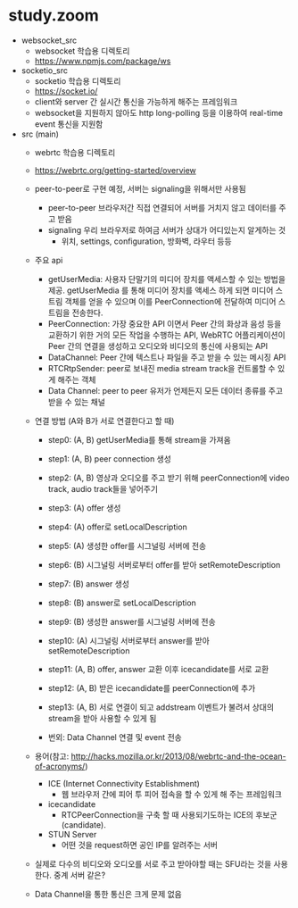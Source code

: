# study.zoom


- websocket_src
  - websocket 학습용 디렉토리
  - https://www.npmjs.com/package/ws
- socketio_src
  - socketio 학습용 디렉토리
  - https://socket.io/
  - client와 server 간 실시간 통신을 가능하게 해주는 프레임워크
  - websocket을 지원하지 않아도 http long-polling 등을 이용하여 real-time event 통신을 지원함
- src (main)
  - webrtc 학습용 디렉토리
  - https://webrtc.org/getting-started/overview
  - peer-to-peer로 구현 예정, 서버는 signaling을 위해서만 사용됨
    - peer-to-peer 브라우저간 직접 연결되어 서버를 거치지 않고 데이터를 주고 받음
    - signaling 우리 브라우저로 하여금 서버가 상대가 어디있는지 알게하는 것
      - 위치, settings, configuration, 방화벽, 라우터 등등
  - 주요 api
    - getUserMedia: 사용자 단말기의 미디어 장치를 액세스할 수 있는 방법을 제공. getUserMedia 를 통해 미디어 장치를 액세스 하게 되면 미디어 스트림 객체를 얻을 수 있으며 이를 PeerConnection에 전달하여 미디어 스트림을 전송한다.
    - PeerConnection: 가장 중요한 API 이면서 Peer 간의 화상과 음성 등을 교환하기 위한 거의 모든 작업을 수행하는 API, WebRTC 어플리케이션이 Peer 간의 연결을 생성하고 오디오와 비디오의 통신에 사용되는 API
    - DataChannel: Peer 간에 텍스트나 파일을 주고 받을 수 있는 메시징 API
    - RTCRtpSender: peer로 보내진 media stream track을 컨트롤할 수 있게 해주는 객체
    - Data Channel: peer to peer 유저가 언제든지 모든 데이터 종류를 주고 받을 수 있는 채널

  - 연결 방법 (A와 B가 서로 연결한다고 할 때)

    - step0: (A, B) getUserMedia를 통해 stream을 가져옴
    - step1: (A, B) peer connection 생성
    - step2: (A, B) 영상과 오디오를 주고 받기 위해 peerConnection에 video track, audio track들을 넣어주기
    - step3: (A) offer 생성
    - step4: (A) offer로 setLocalDescription
    - step5: (A) 생성한 offer를 시그널링 서버에 전송
    - step6: (B) 시그널링 서버로부터 offer를 받아 setRemoteDescription
    - step7: (B) answer 생성
    - step8: (B) answer로 setLocalDescription
    - step9: (B) 생성한 answer를 시그널링 서버에 전송
    - step10: (A) 시그널링 서버로부터 answer를 받아 setRemoteDescription

    - step11: (A, B) offer, answer 교환 이후 icecandidate를 서로 교환
    - step12: (A, B) 받은 icecandidate를 peerConnection에 추가
    - step13: (A, B) 서로 연결이 되고 addstream 이벤트가 불려서 상대의 stream을 받아 사용할 수 있게 됨
    - 번외: Data Channel 연결 및 event 전송


  - 용어(참고: http://hacks.mozilla.or.kr/2013/08/webrtc-and-the-ocean-of-acronyms/)
    - ICE (Internet Connectivity Establishment)
      - 웹 브라우저 간에 피어 투 피어 접속을 할 수 있게 해 주는 프레임워크
    - icecandidate
      - RTCPeerConnection을 구축 할 때 사용되기도하는 ICE의 후보군(candidate).
    - STUN Server
      - 어떤 것을 request하면 공인 IP를 알려주는 서버
    
  - 실제로 다수의 비디오와 오디오를 서로 주고 받아야할 때는 SFU라는 것을 사용한다. 중계 서버 같은?
  - Data Channel을 통한 통신은 크게 문제 없음